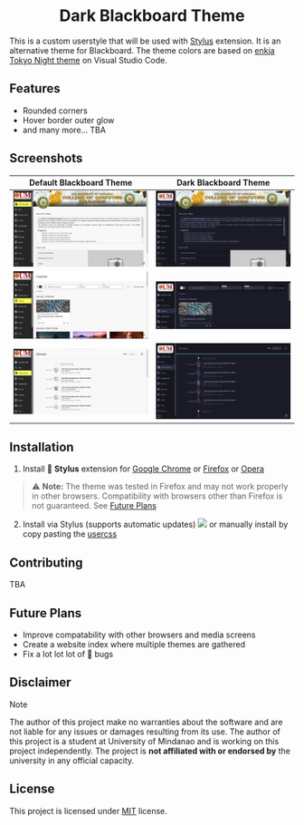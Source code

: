 <div align=center><h1> Dark Blackboard Theme </h1></div>

This is a custom userstyle that will be used with [Stylus](https://github.com/openstyles/stylus) extension. It is an alternative theme for Blackboard. The theme colors are based on [enkia Tokyo Night theme](https://github.com/enkia/tokyo-night-vscode-theme ) on Visual Studio Code.
> 
## Features
- Rounded corners
- Hover border outer glow
- and many more... TBA
## Screenshots
| Default Blackboard Theme | Dark Blackboard Theme |
|--------|-------|
| ![Institution Page](images/InstitutionPage.png) | ![Institution page](images/theme_InstitutionPage.png) |
| ![Courses](images/Courses.jpg) | ![Courses](images/theme_Courses.jpg) |
| ![Activity Stream](images/ActivityStream.jpg) | ![Activity Stream](images/theme_ActivityStream.jpg) |

## Installation
1. Install :art: **Stylus** extension for [Google Chrome](https://chromewebstore.google.com/detail/stylus/clngdbkpkpeebahjckkjfobafhncgmne) or [Firefox](https://addons.mozilla.org/en-US/firefox/addon/styl-us/) or [Opera](https://addons.opera.com/en-gb/extensions/details/stylus/)
> :warning: **Note:**
> The theme was tested in Firefox and may not work properly in other browsers. Compatibility with browsers other than Firefox is not guaranteed. See [Future Plans](#future-plans)
2. Install via Stylus (supports automatic updates)
[![](https://img.shields.io/badge/Install_directly_with-Stylus-blue)](https://github.com/kvnmcn/Blackboard-Theme/raw/main/theme.user.css)
or manually install by copy pasting the [usercss](https://github.com/kvnmcn/Blackboard-Theme/raw/main/theme.user.css)


## Contributing
TBA
## Future Plans
- Improve compatability with other browsers and media screens
- Create a website index where multiple themes are gathered
- Fix a lot lot lot of :bug: bugs
## Disclaimer
> [!NOTE]
> The author of this project make no warranties about the software and are not liable for any issues or damages resulting from its use.
> The author of this project is a student at University of Mindanao and is working on this project independently. The project is **not affiliated with or endorsed by** the university in any official capacity.


## License
This project is licensed under [MIT](https://github.com/kvnmcn/Blackboard-Theme/blob/main/LICENSE) license.
